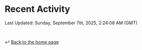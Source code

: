 # Recent Activity

<!--RECENT_ACTIVITY:start-->
<!--RECENT_ACTIVITY:end-->

<!--RECENT_ACTIVITY:last_update-->
Last Updated: Sunday, September 7th, 2025, 2:24:08 AM (GMT)
<!--RECENT_ACTIVITY:last_update_end-->

<br>

↩️ [Back to the home page](/README.md)
